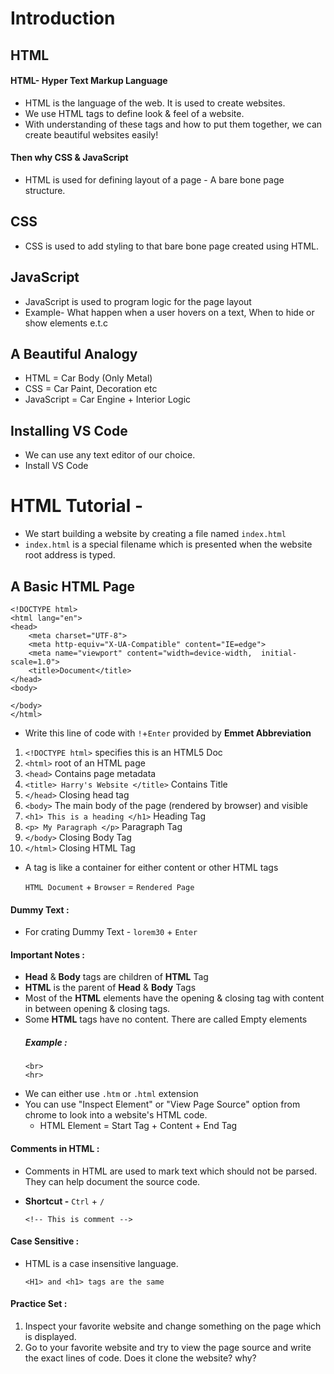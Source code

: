 # Introduction
## HTML
#### HTML- Hyper Text Markup Language
* HTML is the language of the web. It is used to create websites.
* We use HTML tags to define look & feel of a website.
* With understanding of these tags and how to put them together, we can create beautiful websites easily!

#### Then why CSS & JavaScript
* HTML is used for defining layout of a page - A bare bone page structure.

## CSS
* CSS is used to add styling to that bare bone page created using HTML.

## JavaScript
* JavaScript is used to program logic for the page layout
* Example- What happen when a user hovers on a text, When to hide or show elements e.t.c

## A Beautiful Analogy
* HTML        = Car Body (Only Metal)
* CSS         = Car Paint, Decoration etc
* JavaScript  = Car Engine + Interior Logic

## Installing VS Code
* We can use any text editor of our choice. 
* Install VS Code

# HTML Tutorial -
* We start building a website by creating a file named `index.html`
* `index.html` is a special filename which is presented when the website root address is typed.

## A Basic HTML Page
    <!DOCTYPE html>
    <html lang="en">
    <head>
        <meta charset="UTF-8">
        <meta http-equiv="X-UA-Compatible" content="IE=edge">
        <meta name="viewport" content="width=device-width,  initial-scale=1.0">
        <title>Document</title>
    </head>
    <body>

    </body>
    </html>
* Write this line of code with `!`+`Enter` provided by **Emmet Abbreviation**

1. `<!DOCTYPE html>` specifies this is an HTML5 Doc
2. `<html>` root of an HTML page
3. `<head>` Contains page metadata
4. `<title> Harry's Website </title>` Contains Title
5. `</head>` Closing head tag
6. `<body>` The main body of the page (rendered by browser) and visible
7. `<h1> This is a heading </h1>` Heading Tag
8. `<p> My Paragraph </p>` Paragraph Tag
9. `</body>` Closing Body Tag
10. `</html>` Closing HTML Tag

* A tag is like a container for either content or other HTML tags

    `HTML Document` + `Browser` = `Rendered Page`

#### Dummy Text :
* For crating Dummy Text - `lorem30` + `Enter`

#### Important Notes :
* **Head** & **Body** tags are children of **HTML** Tag
* **HTML** is the parent of **Head** & **Body** Tags
* Most of the **HTML** elements have the opening & closing tag with content in between opening & closing tags.
* Some **HTML** tags have no content. There are called Empty elements
    ##### Example : 
      <br>
      <hr>
* We can either use `.htm` or `.html` extension
* You can use "Inspect Element" or "View Page Source" option from chrome to look into a website's HTML code.
    * HTML Element = Start Tag + Content + End Tag

#### Comments in HTML :
* Comments in HTML are used to mark text which should not be parsed. They can help document the source code.
* **Shortcut -** `Ctrl` + `/`

      <!-- This is comment -->

#### Case Sensitive :
* HTML is a case insensitive language.
    
      <H1> and <h1> tags are the same

#### Practice Set :
1. Inspect your favorite website and change something on the page which is displayed.
2. Go to your favorite website and try to view the page source and write the exact lines of code. Does it clone the website? why?